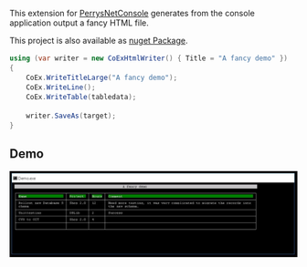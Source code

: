 This extension for [PerrysNetConsole](https://github.com/perryflynn/PerrysNetConsole)
generates from the console application output a fancy HTML file.

This project is also available as [nuget Package](https://www.nuget.org/packages/PerrysNetConsoleHtml).

```cs
using (var writer = new CoExHtmlWriter() { Title = "A fancy demo" })
{
    CoEx.WriteTitleLarge("A fancy demo");
    CoEx.WriteLine();
    CoEx.WriteTable(tabledata);

    writer.SaveAs(target);
}
```

## Demo

![Demo image](./docs/demo.jpg)